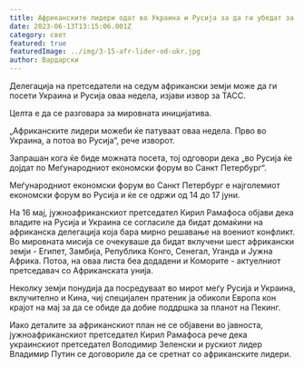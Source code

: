 ```yaml
---
title: Африканските лидери одат во Украина и Русија за да ги убедат за мир
date: 2023-06-13T13:15:06.001Z
category: свет
featured: true
featuredImage: ../img/3-15-afr-lider-od-ukr.jpg
author: Вардарски
---
```

Делегација на претседатели на седум африкански земји може да ги посети Украина и Русија оваа недела, изјави извор за ТАСС.

Целта е да се разговара за мировната иницијатива.

„Африканските лидери можеби ќе патуваат оваа недела. Прво во Украина, а потоа во Русија“, рече изворот.

Запрашан кога ќе биде можната посета, тој одговори дека „во Русија ќе дојдат по Меѓународниот економски форум во Санкт Петербург“.

Меѓународниот економски форум во Санкт Петербург е најголемиот економски форум во Русија и ќе се одржи од 14 до 17 јуни.

На 16 мај, јужноафриканскиот претседател Кирил Рамафоса објави дека владите на Русија и Украина се согласиле да бидат домаќини на африканска делегација која бара мирно решавање на воениот конфликт. Во мировната мисија се очекуваше да бидат вклучени шест африкански земји - Египет, Замбија, Република Конго, Сенегал, Уганда и Јужна Африка. Потоа, на оваа листа беа додадени и Коморите - актуелниот претседавач со Африканската унија.

Неколку земји понудија да посредуваат во мирот меѓу Русија и Украина, вклучително и Кина, чиј специјален пратеник ја обиколи Европа кон крајот на мај за да се обиде да добие поддршка за планот на Пекинг.

Иако деталите за африканскиот план не се објавени во јавноста, јужноафриканскиот претседател Кирил Рамафоса рече дека украинскиот претседател Володимир Зеленски и рускиот лидер Владимир Путин се договориле да се сретнат со африканските лидери.